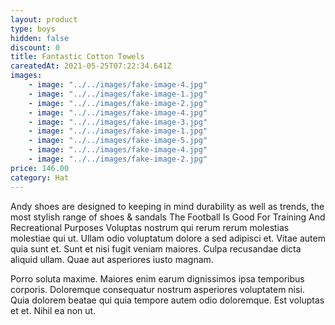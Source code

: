 ```yaml
---
layout: product
type: boys
hidden: false
discount: 0
title: Fantastic Cotton Towels
careatedAt: 2021-05-25T07:22:34.641Z
images:
    - image: "../../images/fake-image-4.jpg"
    - image: "../../images/fake-image-1.jpg"
    - image: "../../images/fake-image-2.jpg"
    - image: "../../images/fake-image-4.jpg"
    - image: "../../images/fake-image-3.jpg"
    - image: "../../images/fake-image-1.jpg"
    - image: "../../images/fake-image-5.jpg"
    - image: "../../images/fake-image-4.jpg"
    - image: "../../images/fake-image-2.jpg"
price: 146.00
category: Hat
---
```

Andy shoes are designed to keeping in mind durability as well as trends, the most stylish range of shoes & sandals
The Football Is Good For Training And Recreational Purposes
Voluptas nostrum qui rerum rerum molestias molestiae qui ut. Ullam odio voluptatum dolore a sed adipisci et. Vitae autem quia sunt et. Sunt et nisi fugit veniam maiores. Culpa recusandae dicta aliquid ullam. Quae aut asperiores iusto magnam.
 Porro soluta maxime. Maiores enim earum dignissimos ipsa temporibus corporis. Doloremque consequatur nostrum asperiores voluptatem nisi. Quia dolorem beatae qui quia tempore autem odio doloremque. Est voluptas et et. Nihil ea non ut.
